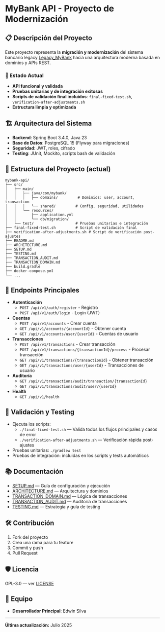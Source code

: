 # MyBank API - Proyecto de Modernización

## 📋 Descripción del Proyecto

Este proyecto representa la **migración y modernización** del sistema bancario legacy [Legacy_MyBank](https://github.com/edwinsilva-miso/Legacy_MyBank) hacia una arquitectura moderna basada en dominios y APIs REST.

### 🎯 Estado Actual
- **API funcional y validada**
- **Pruebas unitarias y de integración exitosas**
- **Scripts de validación final incluidos**: `final-fixed-test.sh`, `verification-after-adjustments.sh`
- **Estructura limpia y optimizada**

## 🏗️ Arquitectura del Sistema

- **Backend**: Spring Boot 3.4.0, Java 23
- **Base de Datos**: PostgreSQL 15 (Flyway para migraciones)
- **Seguridad**: JWT, roles, cifrado
- **Testing**: JUnit, Mockito, scripts bash de validación

## 📂 Estructura del Proyecto (actual)

```
mybank-api/
├── src/
│   ├── main/
│   │   ├── java/com/mybank/
│   │   │   ├── domains/         # Dominios: user, account, transaction
│   │   │   └── shared/         # Config, seguridad, utilidades
│   │   └── resources/
│   │       ├── application.yml
│   │       └── db/migration/
│   └── test/                   # Pruebas unitarias e integración
├── final-fixed-test.sh         # Script de validación final
├── verification-after-adjustments.sh # Script de verificación post-ajustes
├── README.md
├── ARCHITECTURE.md
├── SETUP.md
├── TESTING.md
├── TRANSACTION_AUDIT.md
├── TRANSACTION_DOMAIN.md
├── build.gradle
├── docker-compose.yml
└── ...
```

## 🚀 Endpoints Principales

- **Autenticación**
  - `POST /api/v1/auth/register` - Registro
  - `POST /api/v1/auth/login` - Login (JWT)
- **Cuentas**
  - `POST /api/v1/accounts` - Crear cuenta
  - `GET /api/v1/accounts/{accountId}` - Obtener cuenta
  - `GET /api/v1/accounts/user/{userId}` - Cuentas de usuario
- **Transacciones**
  - `POST /api/v1/transactions` - Crear transacción
  - `POST /api/v1/transactions/{transactionId}/process` - Procesar transacción
  - `GET /api/v1/transactions/{transactionId}` - Obtener transacción
  - `GET /api/v1/transactions/user/{userId}` - Transacciones de usuario
- **Auditoría**
  - `GET /api/v1/transactions/audit/transaction/{transactionId}`
  - `GET /api/v1/transactions/audit/user/{userId}`
- **Health**
  - `GET /api/v1/health`

## 🧪 Validación y Testing

- Ejecuta los scripts:
  - `./final-fixed-test.sh` — Valida todos los flujos principales y casos de error
  - `./verification-after-adjustments.sh` — Verificación rápida post-ajustes
- Pruebas unitarias: `./gradlew test`
- Pruebas de integración: incluidas en los scripts y tests automáticos

## 📚 Documentación

- [SETUP.md](SETUP.md) — Guía de configuración y ejecución
- [ARCHITECTURE.md](ARCHITECTURE.md) — Arquitectura y dominios
- [TRANSACTION_DOMAIN.md](TRANSACTION_DOMAIN.md) — Lógica de transacciones
- [TRANSACTION_AUDIT.md](TRANSACTION_AUDIT.md) — Auditoría de transacciones
- [TESTING.md](TESTING.md) — Estrategia y guía de testing

## 🛠️ Contribución

1. Fork del proyecto
2. Crea una rama para tu feature
3. Commit y push
4. Pull Request

## 🛡️ Licencia

GPL-3.0 — ver [LICENSE](LICENSE)

## 👤 Equipo
- **Desarrollador Principal**: Edwin Silva

---

**Última actualización:** Julio 2025 